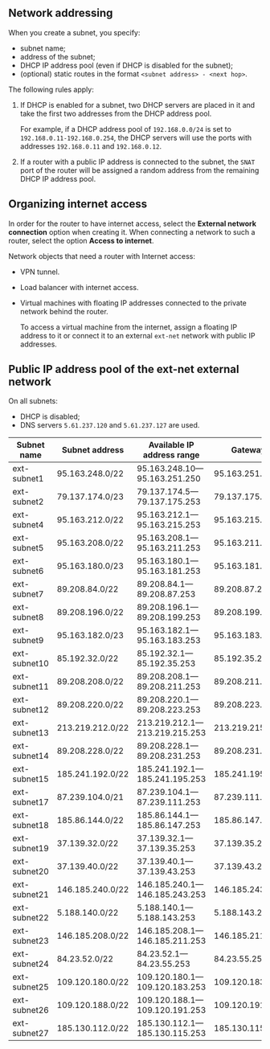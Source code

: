 ## Network addressing

When you create a subnet, you specify:

- subnet name;
- address of the subnet;
- DHCP IP address pool (even if DHCP is disabled for the subnet);
- (optional) static routes in the format `<subnet address> - <next hop>`.

The following rules apply:

1. If DHCP is enabled for a subnet, two DHCP servers are placed in it and take the first two addresses from the DHCP address pool.

   For example, if a DHCP address pool of `192.168.0.0/24` is set to `192.168.0.11-192.168.0.254`, the DHCP servers will use the ports with addresses `192.168.0.11` and `192.168.0.12`.

1. If a router with a public IP address is connected to the subnet, the `SNAT` port of the router will be assigned a random address from the remaining DHCP IP address pool.

## Organizing internet access

In order for the router to have internet access, select the **External network connection** option when creating it. When connecting a network to such a router, select the option **Access to internet**.

Network objects that need a router with Internet access:

- VPN tunnel.
- Load balancer with internet access.
- Virtual machines with floating IP addresses connected to the private network behind the router.

  <info>

  To access a virtual machine from the internet, assign a floating IP address to it or connect it to an external `ext-net` network with public IP addresses.

  </info>

## Public IP address pool of the ext-net external network

On all subnets:

- DHCP is disabled;
- DNS servers `5.61.237.120` and `5.61.237.127` are used.

<!-- prettier-ignore-start -->
| Subnet name  | Subnet address   | Available IP address range                         | Gateway         |
| ------------ | ---------------- | -------------------------------------------------- | --------------- |
| ext-subnet1  | 95.163.248.0/22  | 95.163.248.10—95.163.251.250                       | 95.163.251.254  |
| ext-subnet2  | 79.137.174.0/23  | 79.137.174.5—79.137.175.253                        | 79.137.175.254  |
| ext-subnet4  | 95.163.212.0/22  | 95.163.212.1—95.163.215.253                        | 95.163.215.254  |
| ext-subnet5  | 95.163.208.0/22  | 95.163.208.1—95.163.211.253                        | 95.163.211.254  |
| ext-subnet6  | 95.163.180.0/23  | 95.163.180.1—95.163.181.253                        | 95.163.181.254  |
| ext-subnet7  | 89.208.84.0/22   | 89.208.84.1—89.208.87.253                          | 89.208.87.254   |
| ext-subnet8  | 89.208.196.0/22  | 89.208.196.1—89.208.199.253                        | 89.208.199.254  |
| ext-subnet9  | 95.163.182.0/23  | 95.163.182.1—95.163.183.253                        | 95.163.183.254  |
| ext-subnet10 | 85.192.32.0/22   | 85.192.32.1—85.192.35.253                          | 85.192.35.254   |
| ext-subnet11 | 89.208.208.0/22  | 89.208.208.1—89.208.211.253                        | 89.208.211.254  |
| ext-subnet12 | 89.208.220.0/22  | 89.208.220.1—89.208.223.253                        | 89.208.223.254  |
| ext-subnet13 | 213.219.212.0/22 | 213.219.212.1—213.219.215.253                      | 213.219.215.254 |
| ext-subnet14 | 89.208.228.0/22  | 89.208.228.1—89.208.231.253                        | 89.208.231.254  |
| ext-subnet15 | 185.241.192.0/22 | 185.241.192.1—185.241.195.253                      | 185.241.195.254 |
| ext-subnet17 | 87.239.104.0/21  | 87.239.104.1—87.239.111.253                        | 87.239.111.254  |
| ext-subnet18 | 185.86.144.0/22  | 185.86.144.1—185.86.147.253                        | 185.86.147.254  |
| ext-subnet19 | 37.139.32.0/22   | 37.139.32.1—37.139.35.253                          | 37.139.35.254   |
| ext-subnet20 | 37.139.40.0/22   | 37.139.40.1—37.139.43.253                          | 37.139.43.254   |
| ext-subnet21 | 146.185.240.0/22 | 146.185.240.1—146.185.243.253                      | 146.185.243.254 |
| ext-subnet22 | 5.188.140.0/22   | 5.188.140.1—5.188.143.253                          | 5.188.143.254   |
| ext-subnet23 | 146.185.208.0/22 | 146.185.208.1—146.185.211.253                      | 146.185.211.254 |
| ext-subnet24 | 84.23.52.0/22    | 84.23.52.1—84.23.55.253                            | 84.23.55.254    |
| ext-subnet25 | 109.120.180.0/22 | 109.120.180.1—109.120.183.253                      | 109.120.183.254 |
| ext-subnet26 | 109.120.188.0/22 | 109.120.188.1—109.120.191.253                      | 109.120.191.254 |
| ext-subnet27 | 185.130.112.0/22 | 185.130.112.1—185.130.115.253                      | 185.130.115.254 |
<!-- prettier-ignore-end -->
